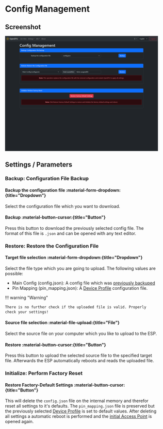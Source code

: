 # Config Management

## Screenshot

![Config Management](../../assets/images/screenshots/config_settings.png)

## Settings / Parameters

### Backup: Configuration File Backup

#### Backup the configuration file :material-form-dropdown:{title="Dropdown"}

Select the configuration file which you want to download.

#### Backup :material-button-cursor:{title="Button"}

Press this button to download the previously selected config file. The format of this file is `.json` and can be opened with any text editor.

### Restore: Restore the Configuration File

#### Target file selection :material-form-dropdown:{title="Dropdown"}

Select the file type which you are going to upload. The following values are possible:

* Main Config (config.json): A config file which was [previously backuped](#backup-configuration-file-backup)
* Pin Mapping (pin_mapping.json): A [Device Profile](../device_profiles.md) configuration file.

!!! warning "Warning"

    There is no further check if the uploaded file is valid. Properly check your settings!

#### Source file selection :material-file-upload:{title="File"}

Select the source file on your computer which you like to upload to the ESP.

#### Restore :material-button-cursor:{title="Button"}

Press this button to upload the selected source file to the specified target file. Afterwards the ESP automatically reboots and reads the uploaded file.

### Initialize: Perform Factory Reset

#### Restore Factory-Default Settings :material-button-cursor:{title="Button"}

This will delete the `config.json` file on the internal memory and therefor reset all settings to it's defaults. The `pin_mapping.json` file is preserved but the previously selected [Device Profile](../device_profiles.md) is set to default values.
After deleting all settings a automatic reboot is performed and the [initial Access Point](../wifi_setup.md) is opened again.
